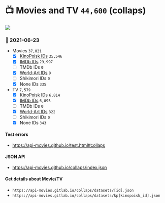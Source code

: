 # :tv: Movies and TV `44,600` (collaps)

<a href="https://API-Movies.github.io"><img src="https://API-Movies.github.io/banner.png?cache"></a>

### :date: 2021-06-23
- Movies `37,021`
  - [x] <a href="https://API-Movies.github.io/collaps/movie_kinopoisk_ids.json">KinoPoisk IDs</a> `35,546`
  - [x] <a href="https://API-Movies.github.io/collaps/movie_imdb_ids.json">IMDb IDs</a> `29,997`
  - [ ] TMDb IDs `0`
  - [x] <a href="https://API-Movies.github.io/collaps/movie_world_art_ids.json">World-Art IDs</a> `8`
  - [ ] Shikimori IDs `0`
  - [x] None IDs `335`
- TV `7,579`
  - [x] <a href="https://API-Movies.github.io/collaps/tv_kinopoisk_ids.json">KinoPoisk IDs</a> `6,814`
  - [x] <a href="https://API-Movies.github.io/collaps/tv_imdb_ids.json">IMDb IDs</a> `6,095`
  - [ ] TMDb IDs `0`
  - [x] <a href="https://API-Movies.github.io/collaps/tv_world_art_ids.json">World-Art IDs</a> `322`
  - [ ] Shikimori IDs `0`
  - [x] None IDs `343`
#### Test errors
- <a href='https://api-movies.github.io/test.html#collaps'>https://api-movies.github.io/test.html#collaps</a>
#### JSON API
- <a href='https://api-movies.github.io/collaps/index.json'>https://api-movies.github.io/collaps/index.json</a>
#### Get details about Movie/TV
- `https://api-movies.gitlab.io/collaps/datasets/[id].json`
- `https://api-movies.gitlab.io/collaps/datasets/kp[kinopoisk_id].json`

